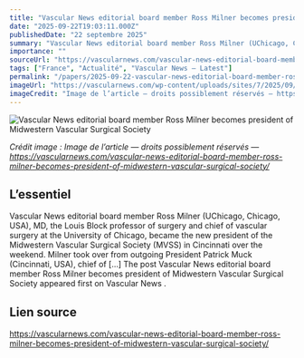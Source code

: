 ```yaml
---
title: "Vascular News editorial board member Ross Milner becomes president of Midwestern Vascular Surgical Society"
date: "2025-09-22T19:03:11.000Z"
publishedDate: "22 septembre 2025"
summary: "Vascular News editorial board member Ross Milner (UChicago, Chicago, USA), MD, the Louis Block professor of surgery and chief of vascular surgery at the University of Chicago, became the new president of the Midwestern Vascular Surgical Society (MVSS) in Cincinnati over the weekend. Milner took over from outgoing President Patrick Muck (Cincinnati, USA), chief of [&#8230;] The post Vascular News editorial board member Ross Milner becomes president of Midwestern Vascular Surgical Society appeared first on Vascular News ."
importance: ""
sourceUrl: "https://vascularnews.com/vascular-news-editorial-board-member-ross-milner-becomes-president-of-midwestern-vascular-surgical-society/"
tags: ["France", "Actualité", "Vascular News — Latest"]
permalink: "/papers/2025-09-22-vascular-news-editorial-board-member-ross-milner-becomes-president-of-midwestern-vascular-surgical-society"
imageUrl: "https://vascularnews.com/wp-content/uploads/sites/7/2025/09/Ross-Milner-web.jpg"
imageCredit: "Image de l’article — droits possiblement réservés — https://vascularnews.com/vascular-news-editorial-board-member-ross-milner-becomes-president-of-midwestern-vascular-surgical-society/"
---
```


![Vascular News editorial board member Ross Milner becomes president of Midwestern Vascular Surgical Society](https://vascularnews.com/wp-content/uploads/sites/7/2025/09/Ross-Milner-web.jpg)

*Crédit image : Image de l’article — droits possiblement réservés — https://vascularnews.com/vascular-news-editorial-board-member-ross-milner-becomes-president-of-midwestern-vascular-surgical-society/*

## L’essentiel

Vascular News editorial board member Ross Milner (UChicago, Chicago, USA), MD, the Louis Block professor of surgery and chief of vascular surgery at the University of Chicago, became the new president of the Midwestern Vascular Surgical Society (MVSS) in Cincinnati over the weekend. Milner took over from outgoing President Patrick Muck (Cincinnati, USA), chief of [&#8230;] The post Vascular News editorial board member Ross Milner becomes president of Midwestern Vascular Surgical Society appeared first on Vascular News .

## Lien source

https://vascularnews.com/vascular-news-editorial-board-member-ross-milner-becomes-president-of-midwestern-vascular-surgical-society/
